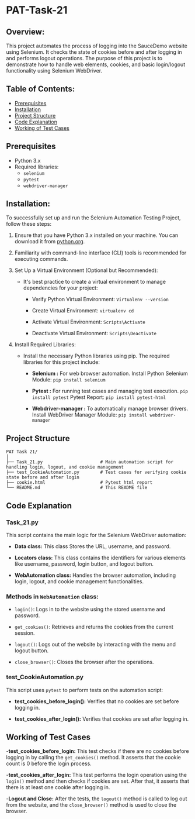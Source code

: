 # PAT-Task-21

## Overview:

This project automates the process of logging into the SauceDemo website using Selenium. It checks the state of cookies before and after logging in and performs logout operations. The purpose of this project is to demonstrate how to handle web elements, cookies, and basic login/logout functionality using Selenium WebDriver.

## Table of Contents:
- [Prerequisites](#prerequisites)
- [Installation](#installation)
- [Project Structure](#project-structure)
- [Code Explanation](#Code-Explanation)
- [Working of Test Cases](#Working-of-Test-Cases)

## Prerequisites
- Python 3.x
- Required libraries:
  - `selenium`
  - `pytest`
  - `webdriver-manager`
 
## Installation:
To successfully set up and run the Selenium Automation Testing Project, follow these steps:

1. Ensure that you have Python 3.x installed on your machine. You can download it from  [python.org](https://www.python.org/).

2. Familiarity with command-line interface (CLI) tools is recommended for executing commands.

3. Set Up a Virtual Environment (Optional but Recommended):
   - It's best practice to create a virtual environment to manage dependencies for your project:
     
     - Verify Python Virtual Environment: `Virtualenv --version`
       
     - Create Virtual Environment:  `virtualenv cd`
       
     - Activate Virtual Environment:  `Scripts\Activate`
       
     - Deactivate Virtual Environment: `Scripts\Deactivate`
       
4.  Install Required Libraries:
    - Install the necessary Python libraries using pip. The required libraries for this project include:
      - __Selenium :__ For web browser automation.
        Install Python Selenium Module: `pip install selenium`
        
      - __Pytest :__ For running test cases and managing test execution.
        `pip install pytest`
         Pytest Report: `pip install pytest-html`
        
      - __Webdriver-manager :__ To automatically manage browser drivers.
          Install WebDriver Manager Module: `pip install webdriver-manager`

## Project Structure
```
PAT Task 21/
│
├── Task_21.py                      # Main automation script for handling login, logout, and cookie management
├── test_CookieAutomation.py        # Test cases for verifying cookie state before and after login
├── cookie.html                     # Pytest html report
└── README.md                       # This README file
```

## Code Explanation
### Task_21.py
This script contains the main logic for the Selenium WebDriver automation:

- __Data class:__ This class Stores the URL, username, and password.

- __Locators class:__ This class contains the identifiers for various elements like username, password, login button, and logout button.

- __WebAutomation class:__ Handles the browser automation, including login, logout, and cookie management functionalities.

### Methods in `WebAutomation` class:
- `login()`: Logs in to the website using the stored username and password.

- `get_cookies()`: Retrieves and returns the cookies from the current session.
  
- `logout()`: Logs out of the website by interacting with the menu and logout button.
  
- `close_browser()`: Closes the browser after the operations.

### test_CookieAutomation.py
This script uses `pytest` to perform tests on the automation script:

- __test_cookies_before_login():__ Verifies that no cookies are set before logging in.
  
- __test_cookies_after_login():__ Verifies that cookies are set after logging in.

## Working of Test Cases

-__test_cookies_before_login:__ This test checks if there are no cookies before logging in by calling the `get_cookies()` method. It asserts that the cookie count is 0 before the login process.

-__test_cookies_after_login:__ This test performs the login operation using the `login()` method and then checks if cookies are set. After that, it asserts that there is at least one cookie after logging in.

-__Logout and Close:__ After the tests, the `logout()` method is called to log out from the website, and the `close_browser()` method is used to close the browser.



  


